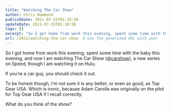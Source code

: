 ```yaml
---
title: "Watching The Car Show"
author: Chris Hammond
publishDate: 2011-07-15T01:10:58
updateDate: 2011-07-15T01:10:58
tags: []
excerpt: "So I got home from work this evening, spent some time with the baby this evening, and now I am watching The Car Show (@carshow), a new series on Speed, though I am watching it on Hulu.  If you’re a car guy, you should check it out."
url: /2011/watching-the-car-show  # Use the generated URL with year
---
```

<p>So I got home from work this evening, spent some time with the baby this evening, and now I am watching The Car Show (@<a href="https://twitter.com/carshow" target="_blank">carshow</a>), a new series on Speed, though I am watching it on Hulu.</p>  <p>If you’re a car guy, you should check it out.</p>  <p>To be honest though, I’m not sure it is any better, or even as good, as Top Gear USA. Which is ironic, because Adam Carolla was originally on the pilot for Top Gear USA if I recall correctly.</p>  <p>What do you think of the show?</p>
